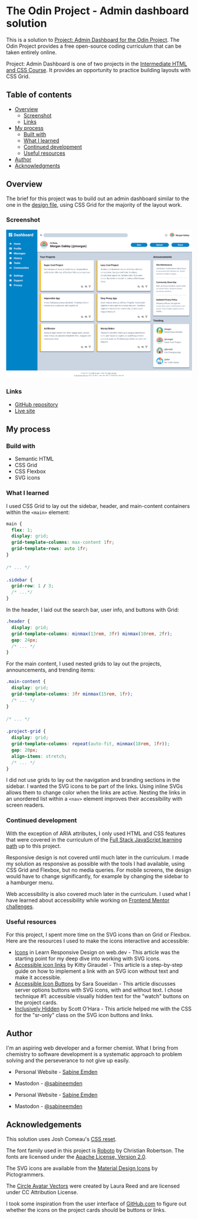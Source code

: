 # The Odin Project - Admin dashboard solution

This is a solution to [Project: Admin Dashboard for the Odin Project](https://www.theodinproject.com/lessons/node-path-intermediate-html-and-css-admin-dashboard). The Odin Project provides a free open-source coding curriculum that can be taken entirely online.

Project: Admin Dashboard is one of two projects in the [Intermediate HTML and CSS Course](https://www.theodinproject.com/paths/full-stack-javascript/courses/intermediate-html-and-css). It provides an opportunity to practice building layouts with CSS Grid.

## Table of contents

- [Overview](#overview)
  - [Screenshot](#screenshot)
  - [Links](#links)
- [My process](#my-process)
  - [Built with](#built-with)
  - [What I learned](#what-i-learned)
  - [Continued development](#continued-development)
  - [Useful resources](#useful-resources)
- [Author](#author)
- [Acknowledgments](#acknowledgments)

## Overview

The brief for this project was to build out an admin dashboard similar to the one in the [design file](https://github.com/SabineEmden/odin-admin-dashboard/blob/main/design/design.png), using CSS Grid for the majority of the layout work.

### Screenshot

![screenshot of solution for Project: Admin Dashboard](./screeshot.png)

### Links

- [GitHub repository](https://github.com/SabineEmden/odin-admin-dashboard)
- [Live site](https://sabineemden.github.io/odin-admin-dashboard/)

## My process

### Build with

- Semantic HTML
- CSS Grid
- CSS Flexbox
- SVG icons

### What I learned

I used CSS Grid to lay out the sidebar, header, and main-content containers within the `<main>` element:

```css
main {
  flex: 1;
  display: grid;
  grid-template-columns: max-content 1fr;
  grid-template-rows: auto 1fr;
}

/* ... */

.sidebar {
  grid-row: 1 / 3;
  /* ...*/
}
```

In the header, I laid out the search bar, user info, and buttons with Grid:

```css
.header {
  display: grid;
  grid-template-columns: minmax(13rem, 3fr) minmax(10rem, 2fr);
  gap: 24px;
  /* ... */
}
```

For the main content, I used nested grids to lay out the projects, announcements, and trending items:

```css
.main-content {
  display: grid;
  grid-template-columns: 3fr minmax(15rem, 1fr);
  /* ... */
}

/* ... */

.project-grid {
  display: grid;
  grid-template-columns: repeat(auto-fit, minmax(18rem, 1fr));
  gap: 20px;
  align-items: stretch;
  /* ... */
}
```

I did not use grids to lay out the navigation and branding sections in the sidebar. I wanted the SVG icons to be part of the links. Using inline SVGs allows them to change color when the links are active. Nesting the links in an unordered list within a `<nav>` element improves their accessibility with screen readers.

### Continued development

With the exception of ARIA attributes, I only used HTML and CSS features that were covered in the curriculum of the [Full Stack JavaScript learning path](https://www.theodinproject.com/paths/full-stack-javascript) up to this project.

Responsive design is not covered until much later in the curriculum. I made my solution as responsive as possible with the tools I had available, using CSS Grid and Flexbox, but no media queries. For mobile screens, the design would have to change significantly, for example by changing the sidebar to a hamburger menu.

Web accessibility is also covered much later in the curriculum. I used what I have learned about accessibility while working on [Frontend Mentor challenges](https://www.frontendmentor.io/).

### Useful resources

For this project, I spent more time on the SVG icons than on Grid or Flexbox. Here are the resources I used to make the icons interactive and accessible:

- [Icons](https://web.dev/learn/design/icons) in Learn Responsive Design on web.dev - This article was the starting point for my deep dive into working with SVG icons.
- [Accessible icon links](https://kittygiraudel.com/2020/12/10/accessible-icon-links/) by Kitty Giraudel - This article is a step-by-step guide on how to implement a link with an SVG icon without text and make it accessible.
- [Accessible Icon Buttons](https://www.sarasoueidan.com/blog/accessible-icon-buttons/) by Sara Soueidan - This article discusses server options buttons with SVG icons, with and without text. I chose technique #1: accessible visually hidden text for the "watch" buttons on the project cards.
- [Inclusively Hidden](https://www.scottohara.me/blog/2017/04/14/inclusively-hidden.html#hiding-content-visually) by Scott O'Hara - This article helped me with the CSS for the "sr-only" class on the SVG icon buttons and links.

## Author

I'm an aspiring web developer and a former chemist. What I bring from chemistry to software development is a systematic approach to problem solving and the perseverance to not give up easily.

- Personal Website - [Sabine Emden](https://www.sabineemden.com/)
- Mastodon - [@sabineemden](https://social.tchncs.de/@sabineemden)

- Personal Website - [Sabine Emden](https://www.sabineemden.com/)
- Mastodon - [@sabineemden](https://social.tchncs.de/@sabineemden)

## Acknowledgements

This solution uses Josh Comeau's [CSS reset](https://www.joshwcomeau.com/css/custom-css-reset/).

The font family used in this project is [Roboto](https://fonts.google.com/specimen/Roboto) by Christian Robertson. The fonts are licensed under the [Apache License, Version 2.0](https://www.apache.org/licenses/LICENSE-2.0).

The SVG icons are available from the [Material Design Icons](https://pictogrammers.com/library/mdi/) by Pictogrammers.

The [Circle Avatar Vectors](https://www.svgrepo.com/collection/circle-avatar-vectors/) were created by Laura Reed and are licensed under CC Attribution License.

I took some inspiration from the user interface of [GitHub.com](https://github.com/) to figure out whether the icons on the project cards should be buttons or links.

